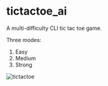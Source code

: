 # tictactoe_ai
A multi-difficulty CLI tic tac toe game.

Three modes:
  1. Easy
  2. Medium
  3. Strong

![tictactoe](https://github.com/user-attachments/assets/1b196147-4ec3-47b3-b2b2-a40bebca3748)
